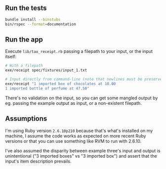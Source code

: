 ## Run the tests
```sh
bundle install --binstubs
bin/rspec --format=documentation
```

## Run the app
Execute `lib/tax_receipt.rb` passing a filepath to your input, or the input itself:
```sh
# With a filepath
exe/receipt spec/fixtures/input_1.txt

# Input directly from command-line (note that newlines must be preserved)
exe/receipt "1 imported box of chocolates at 10.00                 
1 imported bottle of perfume at 47.50"
```
There's no validation on the input, so you can get some mangled output by eg. passing the example output as input, or a non-existent filepath.

## Assumptions

I'm using Ruby version `2.6.10p210` because that's what's installed on my machine, I assume the code works as expected on more recent Ruby versions or that you can use something like RVM to run with 2.6.10.

I've also assumed the disparity between example three's input and output is unintentional ("3 imported boxes" vs "3 imported box") and assert that the input's item description prevails.
